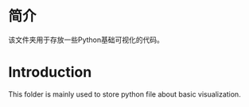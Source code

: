 # 简介
该文件夹用于存放一些Python基础可视化的代码。

# Introduction
This folder is mainly used to store python file about basic visualization.
